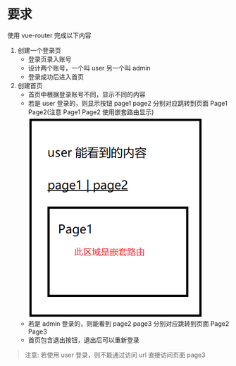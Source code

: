 # 要求

使用 vue-router 完成以下内容

1. 创建一个登录页
    - 登录页录入账号
    - 设计两个账号，一个叫 user 另一个叫 admin
    - 登录成功后进入首页
2. 创建首页
    - 首页中根据登录账号不同，显示不同的内容
    - 若是 user 登录的，则显示按钮 page1 page2 分别对应跳转到页面 Page1 Page2(注意 Page1 Page2 使用嵌套路由显示)
    ![](md-img/2022-08-02-16-11-40.png)
    - 若是 admin 登录的，则能看到 page2 page3 分别对应跳转到页面 Page2 Page3
    - 首页包含退出按钮，退出后可以重新登录

> 注意: 若使用 user 登录，则不能通过访问 url 直接访问页面 page3